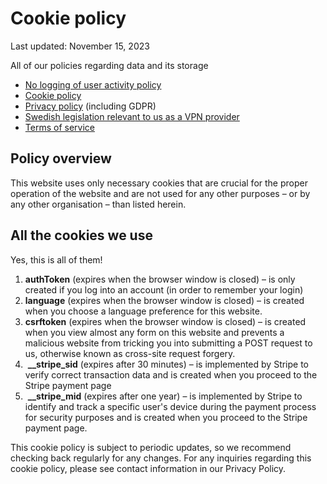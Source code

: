 Cookie policy
=============

Last updated: November 15, 2023

All of our policies regarding data and its storage

* [No logging of user activity policy](https://mullvad.net/help/no-logging-data-policy/)
* [Cookie policy](https://mullvad.net/help/cookie-policy)
* [Privacy policy](https://mullvad.net/help/privacy-policy) (including GDPR)
* [Swedish legislation relevant to us as a VPN provider](https://mullvad.net/help/swedish-legislation/)
* [Terms of service](https://mullvad.net/help/terms-service/)

Policy overview
---------------

This website uses only necessary cookies that are crucial for the proper operation of the website and are not used for any other purposes – or by any other organisation – than listed herein.

All the cookies we use
----------------------

Yes, this is all of them!

1. **authToken** (expires when the browser window is closed) – is only created if you log into an account (in order to remember your login)
2. **language** (expires when the browser window is closed) – is created when you choose a language preference for this website.
3. **csrftoken** (expires when the browser window is closed) – is created when you view almost any form on this website and prevents a malicious website from tricking you into submitting a POST request to us, otherwise known as cross-site request forgery.
4.  **\_\_stripe\_sid** (expires after 30 minutes) – is implemented by Stripe to verify correct transaction data and is created when you proceed to the Stripe payment page
5.  **\_\_stripe\_mid** (expires after one year) – is implemented by Stripe to identify and track a specific user's device during the payment process for security purposes and is created when you proceed to the Stripe payment page.

This cookie policy is subject to periodic updates, so we recommend checking back regularly for any changes. For any inquiries regarding this cookie policy, please see contact information in our Privacy Policy.